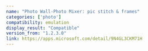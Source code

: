```yaml
---
name: "Photo Wall-Photo Mixer: pic stitch & frames"
categories: ['photo']
compatibility: emulation
display_result: "Compatible"
version_from: "1.2.3.0"
link: https://apps.microsoft.com/detail/9N4GL3CKM71H
---
```

